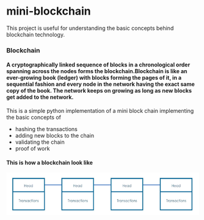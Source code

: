 # mini-blockchain

This project is useful for understanding the basic concepts behind blockchain technology.

### Blockchain

#### A cryptographically linked sequence of blocks in a chronological order spanning across the nodes forms the blockchain.Blockchain is like an ever-growing book (ledger) with blocks forming the pages of it, in a sequential fashion and every node in the network having the exact same copy of the book. The network keeps on growing as long as new blocks get added to the network.

This is a simple python implementation of a mini block chain implementing the basic concepts of 
- hashing the transactions
- adding new blocks to the chain
- validating the chain
- proof of work

#### This is how a blockchain look like 
![image](utils/images/block.png)


